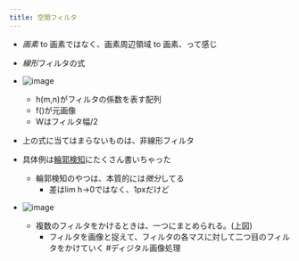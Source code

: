 ```yaml
---
title: 空間フィルタ
---
```


* *画素* to 画素ではなく、画素周辺領域 to 画素、って感じ

* *線形*フィルタの式

* ![image](https://gyazo.com/30b0749f35ec176a8f342bd611b77e95/thumb/1000)
  
  * h(m,n)がフィルタの係数を表す配列
  * f()が元画像
  * Wはフィルタ幅/2
* 上の式に当てはまらないものは、非線形フィルタ

* 具体例は[輪郭検知](%E8%BC%AA%E9%83%AD%E6%A4%9C%E7%9F%A5.md)にたくさん書いちゃった
  
  * 輪郭検知のやつは、本質的には*微分*してる
    * 差はlim h->0ではなく、1pxだけど
* ![image](https://gyazo.com/2ed532eccd11d918c68696065e4b1ca8/thumb/1000)
  
  * 複数のフィルタをかけるときは、一つにまとめられる。(上図)
    * フィルタを画像と捉えて、フィルタの各マスに対して二つ目のフィルタをかけていく
      \#ディジタル画像処理
